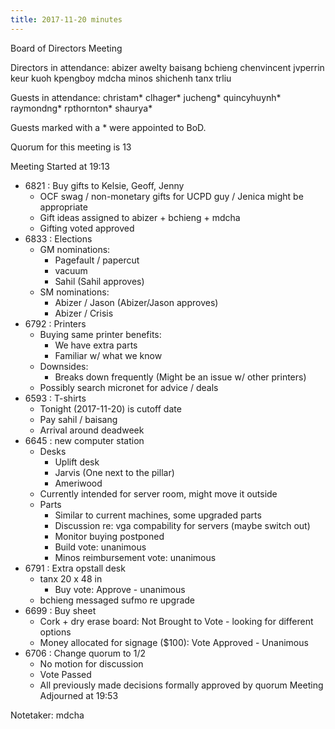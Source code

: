 ```yaml
---
title: 2017-11-20 minutes
---
```

Board of Directors Meeting

Directors in attendance:
abizer
awelty
baisang
bchieng
chenvincent
jvperrin
keur
kuoh
kpengboy
mdcha
minos
shichenh
tanx
trliu

Guests in attendance:
christam*
clhager*
jucheng*
quincyhuynh*
raymondng*
rpthornton*
shaurya*

Guests marked with a * were appointed to BoD.

Quorum for this meeting is 13

Meeting Started at 19:13

* 6821 : Buy gifts to Kelsie, Geoff, Jenny
  - OCF swag / non-monetary gifts for UCPD guy / Jenica might be appropriate
  - Gift ideas assigned to abizer + bchieng + mdcha
  - Gifting voted approved
* 6833 : Elections
  - GM nominations:
    - Pagefault / papercut
    - vacuum
    - Sahil (Sahil approves)
  - SM nominations:
    - Abizer / Jason (Abizer/Jason approves)
    - Abizer / Crisis 
* 6792 : Printers
  - Buying same printer benefits:
    - We have extra parts
    - Familiar w/ what we know
  - Downsides:
    - Breaks down frequently (Might be an issue w/ other printers)
  - Possibly search micronet for advice / deals
* 6593 : T-shirts
  - Tonight (2017-11-20) is cutoff date
  - Pay sahil / baisang
  - Arrival around deadweek
* 6645 : new computer station
  - Desks
    - Uplift desk
    - Jarvis (One next to the pillar)
    - Ameriwood
  - Currently intended for server room, might move it outside
  - Parts
    - Similar to current machines, some upgraded parts
    - Discussion re: vga compability for servers (maybe switch out)
    - Monitor buying postponed 
    - Build vote: unanimous
    - Minos reimbursement vote: unanimous
* 6791 : Extra opstall desk
  - tanx 20 x 48 in
    - Buy vote: Approve - unanimous
  - bchieng messaged sufmo re upgrade
* 6699 : Buy sheet
  - Cork + dry erase board: Not Brought to Vote - looking for different options
  - Money allocated for signage ($100): Vote Approved - Unanimous
* 6706 : Change quorum to 1/2
  - No motion for discussion 
  - Vote Passed
  - All previously made decisions formally approved by quorum
Meeting Adjourned at 19:53

Notetaker: mdcha
